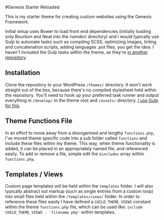 #Genesis Starter Reloaded

This is my starter theme for creating custom websites using the Genesis Framework.

Initial setup uses Bower to load front end dependencies (initially loading only Bourbon and Neat into the /vendor/ directory) and I would typically use Gulp to automate tasks such as compiling SCSS, optimizing images, linting and concatenation scripts, adding languages .pot files, you get the idea. I haven't included the Gulp tasks within the theme, as they're [in another repository](https://github.com/craigsimps/gulp-build-tasks/).

## Installation

Clone the repository to your WordPress `/themes/` directory. It won't work straight out of the box, because there's no compiled stylesheet held within the repository. You'll need to hook up your preferred task runner and output everything in `/develop/` to the theme root and `/assets/` directory. [I use Gulp for this](https://github.com/craigsimps/gulp-build-tasks/).

## Theme Functions File

In an effort to move away from a disorganised and lengthy `functions.php`, I've moved theme specific code into a sub folder called `functions` and include these files within my theme. This way, when theme functionality is added, it can be placed in an appropriately named file, and referenced easily. To add or remove a file, simple edit the `$includes` array within `functions.php`.

## Templates / Views

Custom page templates will be held within the `templates` folder. I will also typically abstract out markup (such as single entries from a custom loop) into small files held within the `/templates/views/` folder. In order to reference these files easily I have defined a `CHILD_THEME_VIEWS` constant within the theme `functions.php` file, which can be used like: `include CHILD_THEME_VIEWS . 'filename.php'` within templates.
